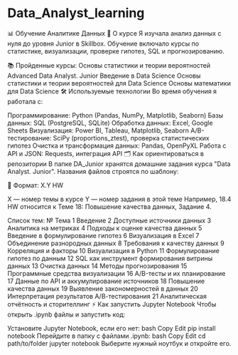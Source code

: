 # Data_Analyst_learning
📊 Обучение Аналитике Данных
🏫 О курсе
Я изучала анализ данных с нуля до уровня Junior в Skillbox. Обучение включало курсы по статистике, визуализации, проверке гипотез, SQL и прогнозированию.

📚 Пройденные курсы:
Основы статистики и теории вероятностей Advanced
Data Analyst. Junior
Введение в Data Science
Основы статистики и теории вероятностей для Data Science
Основы математики для Data Science
🛠 Используемые технологии
Во время обучения я работала с:

Программирование: Python (Pandas, NumPy, Matplotlib, Seaborn)
Базы данных: SQL (PostgreSQL, SQLite)
Обработка данных: Excel, Google Sheets
Визуализация: Power BI, Tableau, Matplotlib, Seaborn
A/B-тестирование: SciPy (proportions_ztest), проверка статистических гипотез
Очистка и трансформация данных: Pandas, OpenPyXL
Работа с API и JSON: Requests, интеграция API
🗂 Как ориентироваться в репозитории
В папке DA_Junior хранятся домашние задания курса "Data Analyst. Junior". Названия файлов строятся по шаблону:

📌 Формат: X.Y HW

X — номер темы в курсе
Y — номер задания в этой теме
Например, 18.4 HW относится к Теме 18: Повышение качества данных, Задание 4.

Список тем:
№	Тема
1	Введение
2	Доступные источники данных
3	Аналитика на метриках
4	Подходы к оценке качества данных
5	Введение в формулирование гипотез
6	Визуализация в Excel
7	Объединение разнородных данных
8	Требования к качеству данных
9	Корреляция и факторы
10	Визуализация в Python
11	Формулирование гипотез по данным
12	SQL как инструмент формирования витрины данных
13	Очистка данных
14	Методы прогнозирования
15	Программные средства визуализации
16	A/B-тесты и их планирование
17	Данные по API и аккумулирование источников
18	Повышение качества данных
19	Выявление закономерностей в данных
20	Интерпретация результатов А/В-тестирования
21	Аналитическая отчётность и сторителлинг
⚡ Как запустить Jupyter Notebook
Чтобы открыть .ipynb файлы и запустить код:

Установите Jupyter Notebook, если его нет:
bash
Copy
Edit
pip install notebook
Перейдите в папку с файлами .ipynb:
bash
Copy
Edit
cd path/to/folder
jupyter notebook
Выберите нужный ноутбук и откройте его.